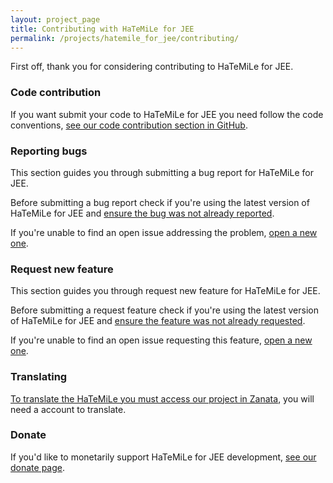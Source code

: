 ```yaml
---
layout: project_page
title: Contributing with HaTeMiLe for JEE
permalink: /projects/hatemile_for_jee/contributing/
---
```


First off, thank you for considering contributing to HaTeMiLe for JEE.

### Code contribution

If you want submit your code to HaTeMiLe for JEE you need follow the code conventions, [see our code contribution section in GitHub](https://github.com/hatemile/hatemile-jee/blob/master/CONTRIBUTING.md#code-contribution).

### Reporting bugs

This section guides you through submitting a bug report for HaTeMiLe for JEE.

Before submitting a bug report check if you're using the latest version of HaTeMiLe for JEE and [ensure the bug was not already reported](https://github.com/hatemile/hatemile-jee/issues).

If you're unable to find an open issue addressing the problem, [open a new one](https://github.com/hatemile/hatemile-jee/issues/new).

### Request new feature

This section guides you through request new feature for HaTeMiLe for JEE.

Before submitting a request feature check if you're using the latest version of HaTeMiLe for JEE and [ensure the feature was not already requested](https://github.com/hatemile/hatemile-jee/issues).

If you're unable to find an open issue requesting this feature, [open a new one](https://github.com/hatemile/hatemile-jee/issues/new).

### Translating

[To translate the HaTeMiLe you must access our project in Zanata](https://translate.zanata.org/project/view/hatemile), you will need a account to translate.

### Donate
  
If you'd like to monetarily support HaTeMiLe for JEE development, [see our donate page](/donate/).
